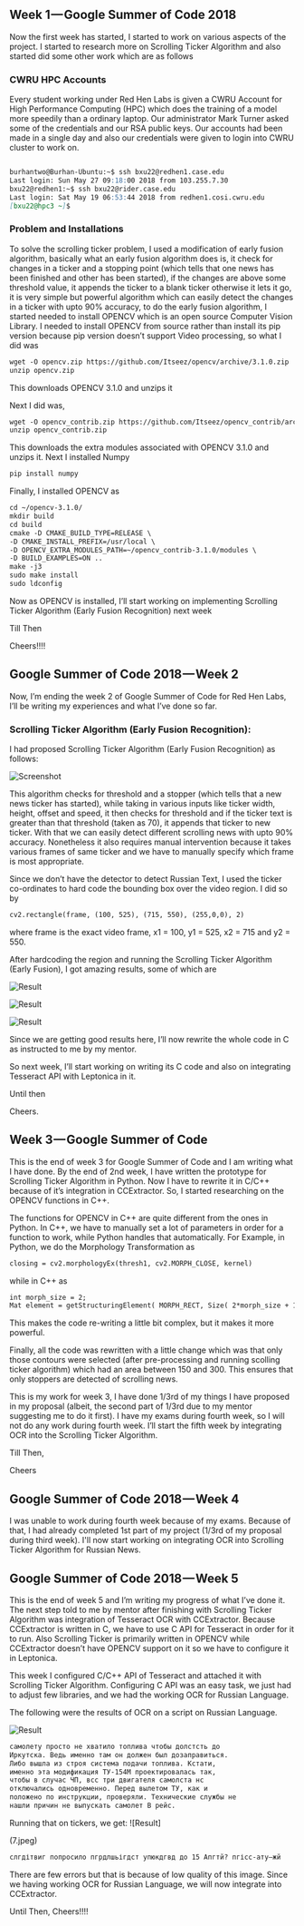 ## Week 1 — Google Summer of Code 2018

Now the first week has started, I started to work on various aspects of the project. I started to research more on Scrolling Ticker Algorithm and also started did some other work which are as follows

### CWRU HPC Accounts
Every student working under Red Hen Labs is given a CWRU Account for High Performance Computing (HPC) which does the training of a model more speedily than a ordinary laptop. Our administrator Mark Turner asked some of the credentials and our RSA public keys. 
Our accounts had been made in a single day and also our credentials were given to login into CWRU cluster to work on.


```markdown

burhantwo@Burhan-Ubuntu:~$ ssh bxu22@redhen1.case.edu
Last login: Sun May 27 09:18:00 2018 from 103.255.7.30
bxu22@redhen1:~$ ssh bxu22@rider.case.edu
Last login: Sat May 19 06:53:44 2018 from redhen1.cosi.cwru.edu
[bxu22@hpc3 ~]$

```



### Problem and Installations
To solve the scrolling ticker problem, I used a modification of early fusion algorithm, basically what an early fusion algorithm does is, it check for changes in a ticker and a stopping point (which tells that one news has been finished and other has been started), if the changes are above some threshold value, it appends the ticker to a blank ticker otherwise it lets it go, it is very simple but powerful algorithm which can easily detect the changes in a ticker with upto 90% accuracy, to do the early fusion algorithm, I started needed to install OPENCV which is an open source Computer Vision Library. I needed to install OPENCV from source rather than install its pip version because pip version doesn’t support Video processing, so what I did was

```markdown
wget -O opencv.zip https://github.com/Itseez/opencv/archive/3.1.0.zip
unzip opencv.zip
```

This downloads OPENCV 3.1.0 and unzips it

Next I did was,

```markdown
wget -O opencv_contrib.zip https://github.com/Itseez/opencv_contrib/archive/3.1.0.zip
unzip opencv_contrib.zip
```

This downloads the extra modules associated with OPENCV 3.1.0 and unzips it. Next I installed Numpy

```markdown
pip install numpy
```
Finally, I installed OPENCV as

```markdown
cd ~/opencv-3.1.0/
mkdir build
cd build
cmake -D CMAKE_BUILD_TYPE=RELEASE \
-D CMAKE_INSTALL_PREFIX=/usr/local \
-D OPENCV_EXTRA_MODULES_PATH=~/opencv_contrib-3.1.0/modules \
-D BUILD_EXAMPLES=ON ..
make -j3 
sudo make install
sudo ldconfig
```

Now as OPENCV is installed, I’ll start working on implementing Scrolling Ticker Algorithm (Early Fusion Recognition) next week

Till Then

Cheers!!!!

## Google Summer of Code 2018 — Week 2

Now, I’m ending the week 2 of Google Summer of Code for Red Hen Labs, I’ll be writing my experiences and what I’ve done so far.

### Scrolling Ticker Algorithm (Early Fusion Recognition):

I had proposed Scrolling Ticker Algorithm (Early Fusion Recognition) as follows:

![Screenshot](1.png)



This algorithm checks for threshold and a stopper (which tells that a new news ticker has started), while taking in various inputs like ticker width, height, offset and speed, it then checks for threshold and if the ticker text is greater than that threshold (taken as 70), it appends that ticker to new ticker. With that we can easily detect different scrolling news with upto 90% accuracy. Nonetheless it also requires manual intervention because it takes various frames of same ticker and we have to manually specify which frame is most appropriate.

Since we don’t have the detector to detect Russian Text, I used the ticker co-ordinates to hard code the bounding box over the video region. I did so by

```markdown
cv2.rectangle(frame, (100, 525), (715, 550), (255,0,0), 2)
```

where frame is the exact video frame, x1 = 100, y1 = 525, x2 = 715 and y2 = 550.

After hardcoding the region and running the Scrolling Ticker Algorithm (Early Fusion), I got amazing results, some of which are

![Result](2.jpeg)

![Result](3.jpeg)

![Result](4.jpeg)


Since we are getting good results here, I’ll now rewrite the whole code in C as instructed to me by my mentor.

So next week, I’ll start working on writing its C code and also on integrating Tesseract API with Leptonica in it.

Until then

Cheers.

## Week 3 — Google Summer of Code

This is the end of week 3 for Google Summer of Code and I am writing what I have done. By the end of 2nd week, I have written the prototype for Scrolling Ticker Algorithm in Python. Now I have to rewrite it in C/C++ because of it’s integration in CCExtractor. So, I started researching on the OPENCV functions in C++.

The functions for OPENCV in C++ are quite different from the ones in Python. In C++, we have to manually set a lot of parameters in order for a function to work, while Python handles that automatically. For Example, in Python, we do the Morphology Transformation as

```markdown
closing = cv2.morphologyEx(thresh1, cv2.MORPH_CLOSE, kernel)
```
while in C++ as

```markdown
int morph_size = 2;
Mat element = getStructuringElement( MORPH_RECT, Size( 2*morph_size + 1, 2*morph_size+1 ), Point( morph_size, morph_size ) );
```

This makes the code re-writing a little bit complex, but it makes it more powerful.

Finally, all the code was rewritten with a little change which was that only those contours were selected (after pre-processing and running scolling ticker algorithm) which had an area between 150 and 300. This ensures that only stoppers are detected of scrolling news.

This is my work for week 3, I have done 1/3rd of my things I have proposed in my proposal (albeit, the second part of 1/3rd due to my mentor suggesting me to do it first). I have my exams during fourth week, so I will not do any work during fourth week. I’ll start the fifth week by integrating OCR into the Scrolling Ticker Algorithm.

Till Then,

Cheers

## Google Summer of Code 2018 — Week 4

I was unable to work during fourth week because of my exams. Because of that, I had already completed 1st part of my project (1/3rd of my proposal during third week). I'll now start working on integrating OCR into Scrolling Ticker Algorithm for Russian News.

## Google Summer of Code 2018 — Week 5

This is the end of week 5 and I’m writing my progress of what I’ve done it. The next step told to me by mentor after finishing with Scrolling Ticker Algorithm was integration of Tesseract OCR with CCExtractor. Because CCExtractor is written in C, we have to use C API for Tesseract in order for it to run. Also Scrolling Ticker is primarily written in OPENCV while CCExtractor doesn’t have OPENCV support on it so we have to configure it in Leptonica.

This week I configured C/C++ API of Tesseract and attached it with Scrolling Ticker Algorithm. Configuring C API was an easy task, we just had to adjust few libraries, and we had the working OCR for Russian Language.

The following were the results of OCR on a script on Russian Language.

![Result](6.png)

```markdown
самолету просто не хватило топлива чтобы долстсть до
Иркутска. Ведь именно там он должен был дозаправиться.
Либо вышла из строя система подачи топлива. Кстати,
именно эта модификация ТУ-154М проектировалась так,
чтобы в случас ЧП, всс три двигателя самолста нс
отключались одновременно. Перед вылетом ТУ, как и
положено по инструкции, проверяли. Технические службы не
нашли причин не выпускать самолет В рейс.
```

Running that on tickers, we get:
![Result]

(7.jpeg)

```markdown
слгдітвиг попросило пгрдлшьігдст упюкдгвд до 15 Апгтй? пгісс-ату—жй
```

There are few errors but that is because of low quality of this image. Since we having working OCR for Russian Language, we will now integrate into CCExtractor.

Until Then,
Cheers!!!!

